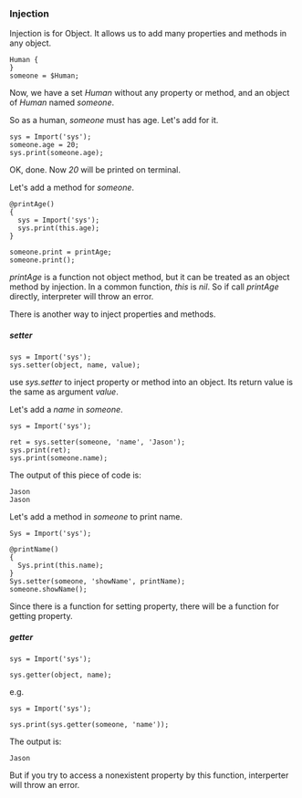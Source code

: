 ### Injection

Injection is for Object. It allows us to add many properties and methods in any object.

```
Human {
}
someone = $Human;
```

Now, we have a set *Human* without any property or method, and an object of *Human* named *someone*.

So as a human, *someone* must has age. Let's add for it.

```
sys = Import('sys');
someone.age = 20;
sys.print(someone.age);
```

OK, done. Now *20* will be printed on terminal.

Let's add a method for *someone*.

```
@printAge()
{
  sys = Import('sys');
  sys.print(this.age);
}

someone.print = printAge;
someone.print();
```

*printAge* is a function not object method, but it can be treated as an object method by injection. In a common function, *this* is *nil*. So if call *printAge* directly, interpreter will throw an error.



There is another way to inject properties and methods.

##### setter

```
sys = Import('sys');
sys.setter(object, name, value);
```

use *sys.setter* to inject property or method into an object. Its return value is the same as argument *value*.

Let's add a *name* in *someone*.

```
sys = Import('sys');

ret = sys.setter(someone, 'name', 'Jason');
sys.print(ret);
sys.print(someone.name);
```

The output of this piece of code is:

```
Jason
Jason
```

Let's add a method in *someone* to print name.

```
Sys = Import('sys');

@printName()
{
  Sys.print(this.name);
}
Sys.setter(someone, 'showName', printName);
someone.showName();
```



Since there is a function for setting property, there will be a function for getting property.

##### getter

```
sys = Import('sys');

sys.getter(object, name);
```

e.g.

```
sys = Import('sys');

sys.print(sys.getter(someone, 'name'));
```

The output is:

```
Jason
```

But if you try to access a nonexistent property by this function, interperter will throw an error.
